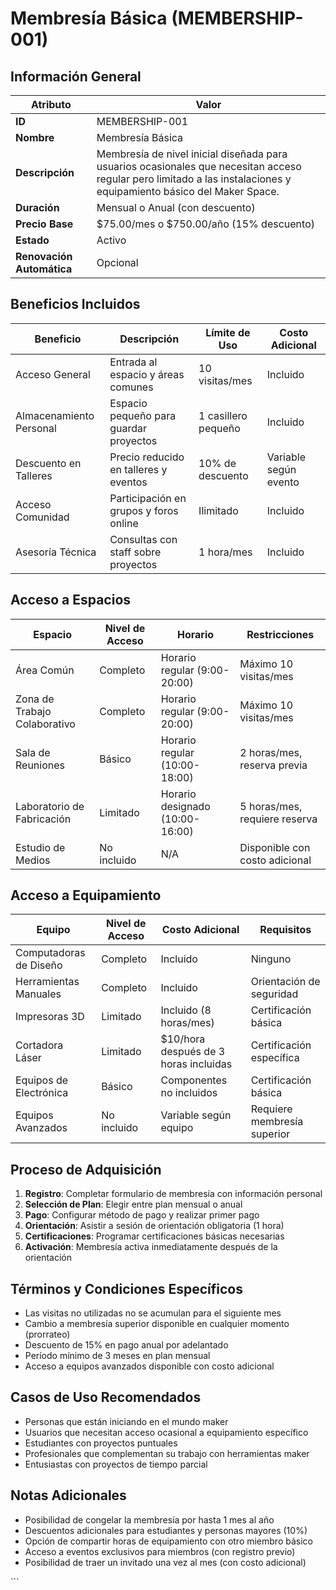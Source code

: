 # Membresía Básica (MEMBERSHIP-001)

## Información General

| Atributo | Valor |
|----------|-------|
| **ID** | MEMBERSHIP-001 |
| **Nombre** | Membresía Básica |
| **Descripción** | Membresía de nivel inicial diseñada para usuarios ocasionales que necesitan acceso regular pero limitado a las instalaciones y equipamiento básico del Maker Space. |
| **Duración** | Mensual o Anual (con descuento) |
| **Precio Base** | $75.00/mes o $750.00/año (15% descuento) |
| **Estado** | Activo |
| **Renovación Automática** | Opcional |

## Beneficios Incluidos

| Beneficio | Descripción | Límite de Uso | Costo Adicional |
|-----------|-------------|---------------|-----------------|
| Acceso General | Entrada al espacio y áreas comunes | 10 visitas/mes | Incluido |
| Almacenamiento Personal | Espacio pequeño para guardar proyectos | 1 casillero pequeño | Incluido |
| Descuento en Talleres | Precio reducido en talleres y eventos | 10% de descuento | Variable según evento |
| Acceso Comunidad | Participación en grupos y foros online | Ilimitado | Incluido |
| Asesoría Técnica | Consultas con staff sobre proyectos | 1 hora/mes | Incluido |

## Acceso a Espacios

| Espacio | Nivel de Acceso | Horario | Restricciones |
|---------|-----------------|---------|---------------|
| Área Común | Completo | Horario regular (9:00-20:00) | Máximo 10 visitas/mes |
| Zona de Trabajo Colaborativo | Completo | Horario regular (9:00-20:00) | Máximo 10 visitas/mes |
| Sala de Reuniones | Básico | Horario regular (10:00-18:00) | 2 horas/mes, reserva previa |
| Laboratorio de Fabricación | Limitado | Horario designado (10:00-16:00) | 5 horas/mes, requiere reserva |
| Estudio de Medios | No incluido | N/A | Disponible con costo adicional |

## Acceso a Equipamiento

| Equipo | Nivel de Acceso | Costo Adicional | Requisitos |
|--------|-----------------|-----------------|------------|
| Computadoras de Diseño | Completo | Incluido | Ninguno |
| Herramientas Manuales | Completo | Incluido | Orientación de seguridad |
| Impresoras 3D | Limitado | Incluido (8 horas/mes) | Certificación básica |
| Cortadora Láser | Limitado | $10/hora después de 3 horas incluidas | Certificación específica |
| Equipos de Electrónica | Básico | Componentes no incluidos | Certificación básica |
| Equipos Avanzados | No incluido | Variable según equipo | Requiere membresía superior |

## Proceso de Adquisición

1. **Registro**: Completar formulario de membresía con información personal
2. **Selección de Plan**: Elegir entre plan mensual o anual
3. **Pago**: Configurar método de pago y realizar primer pago
4. **Orientación**: Asistir a sesión de orientación obligatoria (1 hora)
5. **Certificaciones**: Programar certificaciones básicas necesarias
6. **Activación**: Membresía activa inmediatamente después de la orientación

## Términos y Condiciones Específicos

- Las visitas no utilizadas no se acumulan para el siguiente mes
- Cambio a membresía superior disponible en cualquier momento (prorrateo)
- Descuento de 15% en pago anual por adelantado
- Período mínimo de 3 meses en plan mensual
- Acceso a equipos avanzados disponible con costo adicional

## Casos de Uso Recomendados

- Personas que están iniciando en el mundo maker
- Usuarios que necesitan acceso ocasional a equipamiento específico
- Estudiantes con proyectos puntuales
- Profesionales que complementan su trabajo con herramientas maker
- Entusiastas con proyectos de tiempo parcial

## Notas Adicionales

- Posibilidad de congelar la membresía por hasta 1 mes al año
- Descuentos adicionales para estudiantes y personas mayores (10%)
- Opción de compartir horas de equipamiento con otro miembro básico
- Acceso a eventos exclusivos para miembros (con registro previo)
- Posibilidad de traer un invitado una vez al mes (con costo adicional)

\`\`\`
